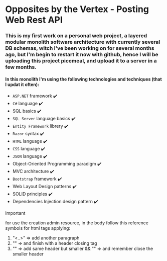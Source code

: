 # Opposites by the Vertex - Posting Web Rest API

### This is my first work on a personal web project, a layered modular monolith software architecture with currently several DB schemas, witch I've been working on for several months ago, but I'm begin to restart it now with github, hence I will be uploading this project picemeal, and upload it to a server in a few months.

#### In this monolith I'm using the following technologies and techniques (that I updat it often):
- `ASP.NET` framework :heavy_check_mark:
- `C#` language :heavy_check_mark:
- SQL basics :heavy_check_mark:
- `SQL Server` language basics :heavy_check_mark:
- `Entity Framework` librery :heavy_check_mark:
- `Razor` syntax :heavy_check_mark:
- `HTML` language :heavy_check_mark:
- `CSS` language :heavy_check_mark:
- `JSON` language :heavy_check_mark:
- Object-Oriented Programming paradigm :heavy_check_mark:
- MVC architecture :heavy_check_mark:
- `Bootstrap` framework :heavy_check_mark:
- Web Layout Design patterns :heavy_check_mark:
- SOLID principles :heavy_check_mark:
- Dependencies Injection design pattern :heavy_check_mark:

> [!IMPORTANT]
> for use the creation admin resource, in the body follow this reference symbols for html tags applying:
1. "<..>" => add another paragraph
1. "<title>" => add a header opening tag && "</title>" => and finish with a header closing tag
1. "<litle>" => add same header but smaller && "</litle>" => and remember close the smaller header